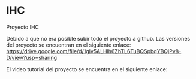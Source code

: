 # IHC

Proyecto IHC

Debido a que no era posible subir todo el proyecto a github. Las versiones del proyecto se encuentran en el siguiente enlace: https://drive.google.com/file/d/1gIv5ALHlh6ZhTL6TuBQSpbqYBQjPv8-D/view?usp=sharing

El video tutorial del proyecto se encuentra en el siguiente enlace:
